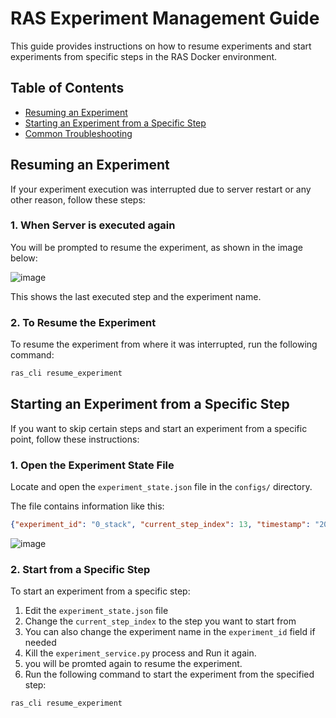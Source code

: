 # RAS Experiment Management Guide

This guide provides instructions on how to resume experiments and start experiments from specific steps in the RAS Docker environment.

## Table of Contents
- [Resuming an Experiment](#resuming-an-experiment)
- [Starting an Experiment from a Specific Step](#starting-an-experiment-from-a-specific-step)
- [Common Troubleshooting](#common-troubleshooting)

## Resuming an Experiment

If your experiment execution was interrupted due to server restart or any other reason, follow these steps:

### 1. When Server is executed again
 
You will be prompted to resume the experiment, as shown in the image below:

![image](https://github.com/Robotics-Club-of-America/ras_docker/assets/13252568/5b5b5b5b-5b5b-5b5b-5b5b-5b5b5b5b5b5b)

This shows the last executed step and the experiment name.

### 2. To Resume the Experiment

To resume the experiment from where it was interrupted, run the following command:

```bash
ras_cli resume_experiment
```

## Starting an Experiment from a Specific Step

If you want to skip certain steps and start an experiment from a specific point, follow these instructions:

### 1. Open the Experiment State File

Locate and open the `experiment_state.json` file in the `configs/` directory.

The file contains information like this:
```json
{"experiment_id": "0_stack", "current_step_index": 13, "timestamp": "2025-05-21T18:42:56.936861"}
```
![image](https://github.com/Robotics-Club-of-America/ras_docker/assets/13252568/5b5b5b5b-5b5b-5b5b-5b5b-5b5b5b5b5b5b)
### 2. Start from a Specific Step

To start an experiment from a specific step:

1. Edit the `experiment_state.json` file
2. Change the `current_step_index` to the step you want to start from
3. You can also change the experiment name in the `experiment_id` field if needed
4. Kill the `experiment_service.py` process and Run it again.
5. you will be promted again to resume the experiment.
6. Run the following command to start the experiment from the specified step:
```bash
ras_cli resume_experiment
```
